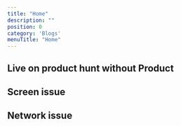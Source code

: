 ```yaml
---
title: "Home"
description: ""
position: 0
category: 'Blogs'
menuTitle: "Home"
---
```


## Live on product hunt without Product

## Screen issue 

## Network issue

 


 
